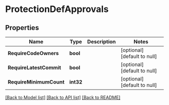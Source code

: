 # ProtectionDefApprovals

## Properties
Name | Type | Description | Notes
------------ | ------------- | ------------- | -------------
**RequireCodeOwners** | **bool** |  | [optional] [default to null]
**RequireLatestCommit** | **bool** |  | [optional] [default to null]
**RequireMinimumCount** | **int32** |  | [optional] [default to null]

[[Back to Model list]](../README.md#documentation-for-models) [[Back to API list]](../README.md#documentation-for-api-endpoints) [[Back to README]](../README.md)

